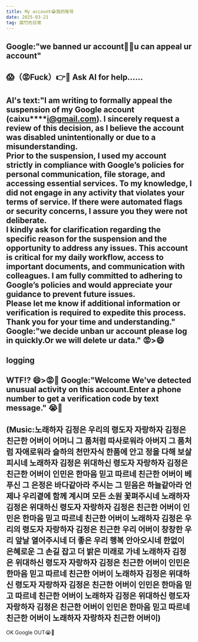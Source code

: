 ```yaml
---
title: My account😭我的账号
date: 2025-03-21
tag: 腐竹的日常
---
```

Google:"we banned ur account😤🙌u can appeal ur account"
---
😱（😡Fuck）👉📱
Ask AI for help……
---
AI's text:"I am writing to formally appeal the suspension of my Google account (caixu****i@gmail.com). I sincerely request a review of this decision, as I believe the account was disabled unintentionally or due to a misunderstanding.  
Prior to the suspension, I used my account strictly in compliance with Google’s policies for personal communication, file storage, and accessing essential services. To my knowledge, I did not engage in any activity that violates your terms of service. If there were automated flags or security concerns, I assure you they were not deliberate.  
I kindly ask for clarification regarding the specific reason for the suspension and the opportunity to address any issues. This account is critical for my daily workflow, access to important documents, and communication with colleagues. I am fully committed to adhering to Google’s policies and would appreciate your guidance to prevent future issues.  
Please let me know if additional information or verification is required to expedite this process. Thank you for your time and understanding."
Google:"we decide unban ur account please log in quickly.Or we will delete ur data."
😡>😄
---
logging
---
WTF!?
😄>😡👊
Google:"Welcome We've detected unusual activity on this account.Enter a phone number to get a verification code by text message."
😭🏃
---
(Music:노래하자 김정은 우리의 령도자
자랑하자 김정은 친근한 어버이
어머니 그 품처럼 따사로워라
아버지 그 품처럼 자애로워라
슬하의 천만자식 한품에 안고
정을 다해 보살피시네
노래하자 김정은 위대하신 령도자
자랑하자 김정은 친근한 어버이
인민은 한마음 믿고 따르네
친근한 어버이
베푸신 그 은정은 바다같아라
주시는 그 믿음은 하늘같아라
언제나 우리곁에 함께 계시며
모든 소원 꽃펴주시네
노래하자 김정은 위대하신 령도자
자랑하자 김정은 친근한 어버이
인민은 한마음 믿고 따르네
친근한 어버이
노래하자 김정은 우리의 령도자
자랑하자 김정은 친근한 우리 어버이
창창한 우리 앞날 열어주시네
더 좋은 우리 행복 안아오시네
한없이 은혜로운 그 손길 잡고
더 밝은 미래로 가네
노래하자 김정은 위대하신 령도자
자랑하자 김정은 친근한 어버이
인민은 한마음 믿고 따르네
친근한 어버이
노래하자 김정은 위대하신 령도자
자랑하자 김정은 친근한 어버이
인민은 한마음 믿고 따르네
친근한 어버이
노래하자 김정은 위대하신 령도자
자랑하자 김정은 친근한 어버이
인민은 한마음 믿고 따르네
친근한 어버이
노래하자 자랑하자 친근한 어버이)
---
OK Google OUT😭👋